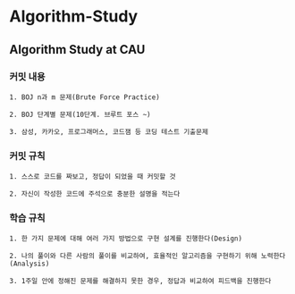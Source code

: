# Algorithm-Study

Algorithm Study at CAU
----------------------

### 커밋 내용

```
1. BOJ n과 m 문제(Brute Force Practice)

2. BOJ 단계별 문제(10단계. 브루트 포스 ~)

3. 삼성, 카카오, 프로그래머스, 코드잼 등 코딩 테스트 기출문제
```

### 커밋 규칙

```
1. 스스로 코드를 짜보고, 정답이 되었을 때 커밋할 것

2. 자신이 작성한 코드에 주석으로 충분한 설명을 적는다
```

### 학습 규칙

```
1. 한 가지 문제에 대해 여러 가지 방법으로 구현 설계를 진행한다(Design)

2. 나의 풀이와 다른 사람의 풀이를 비교하여, 효율적인 알고리즘을 구현하기 위해 노력한다(Analysis) 

3. 1주일 안에 정해진 문제를 해결하지 못한 경우, 정답과 비교하여 피드백을 진행한다
```
